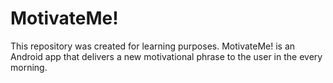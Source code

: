 # MotivateMe!
This repository was created for learning purposes. 
MotivateMe! is an Android app that delivers a new motivational phrase to the user in the every morning.
